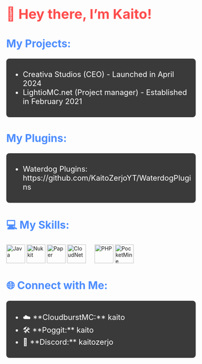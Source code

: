 <h1 style="font-size: 36px; color: #ff4c4c;">👋 Hey there, I’m Kaito!</h1>

<h2 style="font-size: 28px; color: #4c8cff;">My Projects:</h2>
<div style="font-size: 20px; color: #ffffff; background-color: #3a3a3a; padding: 10px; border-radius: 8px;">
    <ul>
        <li>Creativa Studios (CEO) - Launched in April 2024</li>
        <li>LightioMC.net (Project manager) - Established in February 2021</li>
    </ul>
</div>

<h2 style="font-size: 28px; color: #4c8cff;">My Plugins:</h2>
<div style="font-size: 20px; color: #ffffff; background-color: #3a3a3a; padding: 10px; border-radius: 8px;">
    <ul>
        <li>Waterdog Plugins: https://github.com/KaitoZerjoYT/WaterdogPlugins</li>
    </ul>
</div>

<h2 style="font-size: 28px; color: #4c8cff;">💻 My Skills:</h2>
<div>
    <img src="https://cdn.jsdelivr.net/gh/devicons/devicon/icons/java/java-original.svg" height="50" alt="Java" />
    <img src="https://avatars.githubusercontent.com/u/12780190?s=200&v=4" height="50" alt="Nukkit" />
    <img src="https://papermc.io/assets/logo/256x.png" height="50" alt="Paper" />
    <img src="https://avatars.githubusercontent.com/u/39465435?s=200&v=4" height="50" alt="CloudNet" />
    <img width="15" />
    <img src="https://cdn.jsdelivr.net/gh/devicons/devicon/icons/php/php-original.svg" height="50" alt="PHP" />
    <img src="https://avatars.githubusercontent.com/u/22548559?s=200&v=4" height="50" alt="PocketMine" />
</div>

<h2 style="font-size: 28px; color: #4c8cff;">🌐 Connect with Me:</h2>
<div style="font-size: 20px; color: #ffffff; background-color: #3a3a3a; padding: 10px; border-radius: 8px;">
    <ul>
        <li>☁️ **CloudburstMC:** kaito</li>
        <li>🛠️ **Poggit:** kaito</li>
        <li>💬 **Discord:** kaitozerjo</li>
    </ul>
</div>
